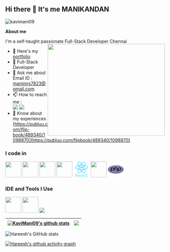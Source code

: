 ## Hi there 👋 It's me MANIKANDAN

<p align="left"> <img src="https://komarev.com/ghpvc/?username=kavimani09&label=Profile%20views&color=0e75b6&style=flat" alt="kavimani09" /> </p>

**About me**

I'm a self-taught passionate Full-Stack Developer Chennai
<img align="right" width="370" height="290" src="https://www.simontechway.com/wp-content/uploads/2020/04/dev-gif.gif">
- 🔭 Here's my [portfolio](https://manikandanprofile.netlify.app/)                                                 
- 💼 Full-Stack Developer 
- 💬 Ask me about Email ID : manimrs7823@gmail.com
- 📫 How to reach me :
<br /> [<img src="https://img.shields.io/badge/Twitter-1DA1F2?style=for-the-badge&logo=twitter&logoColor=white" />](https://twitter.com/kaviMani0927) [<img src="https://img.shields.io/badge/LinkedIn-0077B5?style=for-the-badge&logo=linkedin&logoColor=white" />](https://www.linkedin.com/in/mani-kandan-k-2709mk/)
- 📄 Know about my experiences [https://publuu.com/flip-book/489340/1098870](https://publuu.com/flipbook/489340/1098870)
### I code in
 
<img height="50" width="50" 
  src="https://img.icons8.com/color/48/000000/html-5.png" />
<img height="50" width="50" 
  src="https://img.icons8.com/color/48/000000/css3.png" />
<img height="50" width="50" 
  src="https://img.icons8.com/color/48/000000/bootstrap.png" />
<img height="50" width="50" 
  src="https://img.icons8.com/color/48/000000/javascript.png"/>
<img height="50" width="50" 
  src="https://raw.githubusercontent.com/devicons/devicon/master/icons/react/react-original-wordmark.svg" alt="react" width="40" height="40"/>
<img height="50" width="50" 
  src="https://img.icons8.com/color/48/000000/mysql-logo.png"/>
<img height="50" width="50" 
  src="https://raw.githubusercontent.com/devicons/devicon/master/icons/php/php-original.svg" alt="php" width="40" height="40"/>

### IDE and Tools I Use
<img height="50" width="50" src="https://img.icons8.com/color/48/000000/visual-studio-code-2019.png"/>  <img height="50" width="50" src="https://img.icons8.com/color/50/000000/github.png"/>  <img height="50" src="https://img.shields.io/badge/Netlify-00C7B7?style=for-the-badge&logo=netlify&logoColor=white"/>

| <a href="https://github.com/KaviMani09/github-readme-stats"><img align="center" src="https://github-readme-stats.vercel.app/api?username=KaviMani09&show_icons=true&include_all_commits=true&theme=buefy&hide_border=true" alt="KaviMani09's github stats" /></a> | <a href="https://github.com/KaviMani09/github-readme-stats"><img align="center" src="https://github-readme-stats.vercel.app/api/top-langs/?username=KaviMani09&layout=compact&theme=buefy&hide_border=true" /></a> |
| ------------- | ------------- |


![Hareesh's GitHub stats](https://github-readme-stats.vercel.app/api?username=KaviMani09&theme=dark&show_icons=true&&hide=issues,contribs)


[![Hareesh's github activity graph](https://github-readme-activity-graph.vercel.app/graph?username=KaviMani09&bg_color=000000&color=ffffff&line=51f565&point=ffffff&area=true&hide_border=true)](https://github.com/ashutosh00710/github-readme-activity-graph)
